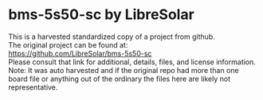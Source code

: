 
# bms-5s50-sc by LibreSolar  
This is a harvested standardized copy of a project from github.  
The original project can be found at:  
https://github.com/LibreSolar/bms-5s50-sc  
Please consult that link for additional, details, files, and license information.  
Note: It was auto harvested and if the original repo had more than one board file or anything out of the ordinary the files here are likely not representative.  
    